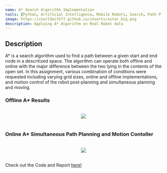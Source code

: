 ```yaml
---
name: A* Search Algorithm Implementation
tools: [Python, Artificial Intelligence, Mobile Robots, Search, Path Planning]
image: https://courtSmith77.github.io/inserts/astar_big.png
description: Applying A* Algorithm on Real Robot data
---
```


## Description

A* is a search algorithm used to find a path between a given start and end node in a descritized space. The algorithm can operate both offline and online with the major difference between the two lying in the contents of the open set. In this assignment, various combination of conditions were requested including varying grid sizes, online and offline implementations, and motion control of the robot post-planning and simultaneous planning and moving. 

### Offline A* Results
<br>
<center><img src="{{ site.url }}{{ site.baseurl }}/inserts/All_AStar.png"/></center>
<br>

### Online A* Simultaneous Path Planning and Motion Contoller
<br>
<center><img src="{{ site.url }}{{ site.baseurl }}/inserts/AStar_Path_Planning.png"/></center>
<br>

Check out the Code and Report <a href="https://github.com/courtSmith77/AStar-Algorithm">here!</a>

